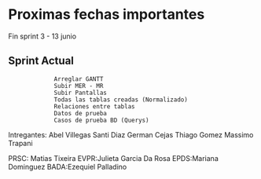 # Proximas fechas importantes 

Fin sprint 3 - 13 junio 

## Sprint Actual  
                 Arreglar GANTT
                 Subir MER - MR 
                 Subir Pantallas
                 Todas las tablas creadas (Normalizado)
                 Relaciones entre tablas 
                 Datos de prueba
                 Casos de prueba BD (Querys)

Intregantes:
Abel Villegas
Santi Diaz 
German Cejas 
Thiago Gomez 
Massimo Trapani

PRSC: Matias Tixeira
EVPR:Julieta Garcia Da Rosa
EPDS:Mariana Dominguez
BADA:Ezequiel Palladino
